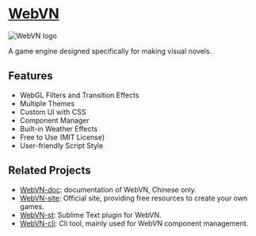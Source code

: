 # [WebVN](http://webvn.surunzi.com)

![WebVN logo](http://webvn-image.stor.sinaapp.com/api/logo.png)

A game engine designed specifically for making visual novels.

## Features

* WebGL Filters and Transition Effects
* Multiple Themes
* Custom UI with CSS
* Component Manager
* Built-in Weather Effects
* Free to Use (MIT License)
* User-friendly Script Style

## Related Projects

* [WebVN-doc](http://surunzi.github.io/WebVN): documentation of WebVN, Chinese only.
* [WebVN-site](https://webvn.surunzi.com): Official site, providing free resources to create your own games.
* [WebVN-st](https://github.com/surunzi/WebVN-st): Sublime Text plugin for WebVN.
* [WebVN-cli](https://github.com/surunzi/WebVN-cli): Cli tool, mainly used for WebVN component management.